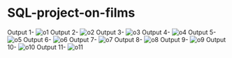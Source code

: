 # SQL-project-on-films

Output 1-
![o1](https://github.com/Arin997/SQL-project-on-films/assets/139127936/fd616618-03ba-4b09-ac9a-1a91b1f23bf4)
Output 2-
![o2](https://github.com/Arin997/SQL-project-on-films/assets/139127936/173247ca-9326-46c7-b8fa-e54c3fb1b423)
Output 3-
![o3](https://github.com/Arin997/SQL-project-on-films/assets/139127936/c4e94fa8-f8cb-4789-bed5-74a40211e9fe)
Output 4-
![o4](https://github.com/Arin997/SQL-project-on-films/assets/139127936/94ce755c-7261-4e1b-80b5-94bae3bbc057)
Output 5-
![o5](https://github.com/Arin997/SQL-project-on-films/assets/139127936/b01139a6-58e7-4fa9-845c-001640240758)
Output 6-
![o6](https://github.com/Arin997/SQL-project-on-films/assets/139127936/4e60a164-2000-43a2-a78b-c0d6c71e71e5)
Output 7-
![o7](https://github.com/Arin997/SQL-project-on-films/assets/139127936/ba4340d4-61ac-4047-a638-846c1234f73b)
Output 8-
![o8](https://github.com/Arin997/SQL-project-on-films/assets/139127936/5e222f25-46d1-416b-bfdb-f0911fe27f7f)
Output 9-
![o9](https://github.com/Arin997/SQL-project-on-films/assets/139127936/b99214ac-e08d-4db4-80b4-c1f60b1c42c8)
Output 10-
![o10](https://github.com/Arin997/SQL-project-on-films/assets/139127936/fcc105d9-c0c4-4afe-a997-130bb763540f)
Output 11-
![o11](https://github.com/Arin997/SQL-project-on-films/assets/139127936/cb74b326-cb8b-440b-9e6d-9211c257518c)

